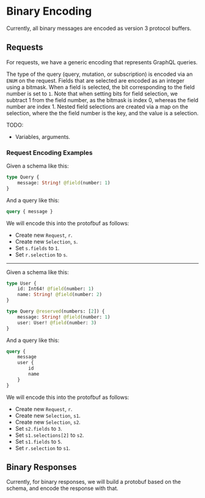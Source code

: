 # Binary Encoding

Currently, all binary messages are encoded as version 3 protocol buffers.

## Requests

For requests, we have a generic encoding that represents GraphQL queries.

The type of the query (query, mutation, or subscription) is encoded via an `ENUM` on the request. Fields that are selected are encoded as an integer using a bitmask. When a field is selected, the bit corresponding to the field number is set to `1`. Note that when setting bits for field selection, we subtract 1 from the field number, as the bitmask is index 0, whereas the field number are index 1. Nested field selections are created via a map on the selection, where the the field number is the key, and the value is a selection.

TODO:
- Variables, arguments.

### Request Encoding Examples

Given a schema like this:
```graphql
type Query {
    message: String! @field(number: 1)
}
```

And a query like this:
```graphql
query { message }
```

We will encode this into the protofbuf as follows:
- Create new `Request`, `r`.
- Create new `Selection`, `s`.
- Set `s.fields` to `1`.
- Set `r.selection` to `s`.

---

Given a schema like this:
```graphql
type User {
    id: Int64! @field(number: 1)
    name: String! @field(number: 2)
}

type Query @reserved(numbers: [2]) {
    message: String! @field(number: 1)
    user: User! @field(number: 3)
}
```

And a query like this:
```graphql
query {
    message
    user {
        id
        name
    }
}
```

We will encode this into the protofbuf as follows:
- Create new `Request`, `r`.
- Create new `Selection`, `s1`.
- Create new `Selection`, `s2`.
- Set `s2.fields` to `3`.
- Set `s1.selections[2]` to `s2`.
- Set `s1.fields` to `5`.
- Set `r.selection` to `s1`.

## Binary Responses

Currently, for binary responses, we will build a protobuf based on the schema, and encode the response with that.

